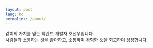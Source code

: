 ```yaml
---
layout: post
lang: ko
permalink: /about/
---
```


같이의 가치를 믿는 백엔드 개발자 호선우입니다.  
사람들과 소통하는 것을 좋아하고, 소통하며 경험한 것을 회고하며 성장합니다.
